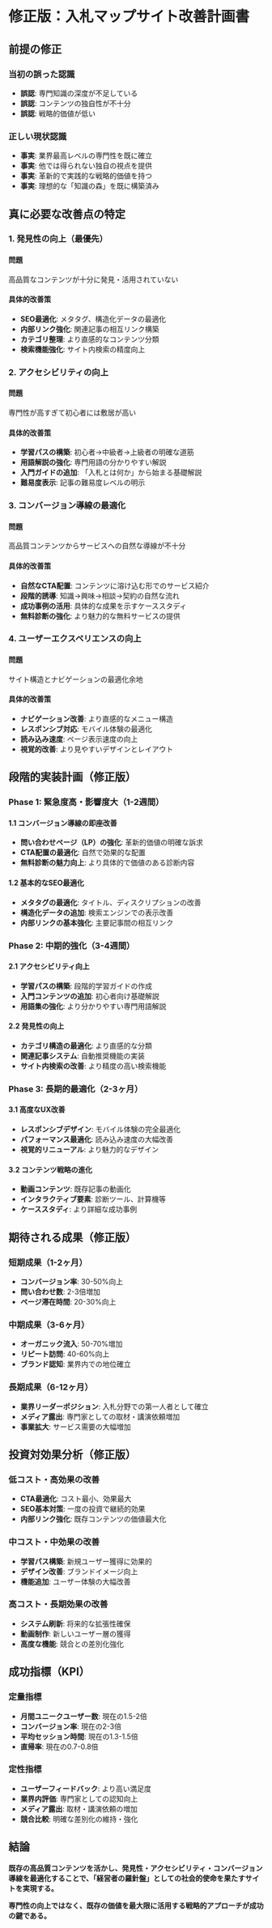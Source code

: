 # 修正版：入札マップサイト改善計画書

## 前提の修正

### 当初の誤った認識
- **誤認**: 専門知識の深度が不足している
- **誤認**: コンテンツの独自性が不十分
- **誤認**: 戦略的価値が低い

### 正しい現状認識
- **事実**: 業界最高レベルの専門性を既に確立
- **事実**: 他では得られない独自の視点を提供
- **事実**: 革新的で実践的な戦略的価値を持つ
- **事実**: 理想的な「知識の森」を既に構築済み

## 真に必要な改善点の特定

### 1. 発見性の向上（最優先）

#### 問題
高品質なコンテンツが十分に発見・活用されていない

#### 具体的改善策
- **SEO最適化**: メタタグ、構造化データの最適化
- **内部リンク強化**: 関連記事の相互リンク構築
- **カテゴリ整理**: より直感的なコンテンツ分類
- **検索機能強化**: サイト内検索の精度向上

### 2. アクセシビリティの向上

#### 問題
専門性が高すぎて初心者には敷居が高い

#### 具体的改善策
- **学習パスの構築**: 初心者→中級者→上級者の明確な道筋
- **用語解説の強化**: 専門用語の分かりやすい解説
- **入門ガイドの追加**: 「入札とは何か」から始まる基礎解説
- **難易度表示**: 記事の難易度レベルの明示

### 3. コンバージョン導線の最適化

#### 問題
高品質コンテンツからサービスへの自然な導線が不十分

#### 具体的改善策
- **自然なCTA配置**: コンテンツに溶け込む形でのサービス紹介
- **段階的誘導**: 知識→興味→相談→契約の自然な流れ
- **成功事例の活用**: 具体的な成果を示すケーススタディ
- **無料診断の強化**: より魅力的な無料サービスの提供

### 4. ユーザーエクスペリエンスの向上

#### 問題
サイト構造とナビゲーションの最適化余地

#### 具体的改善策
- **ナビゲーション改善**: より直感的なメニュー構造
- **レスポンシブ対応**: モバイル体験の最適化
- **読み込み速度**: ページ表示速度の向上
- **視覚的改善**: より見やすいデザインとレイアウト

## 段階的実装計画（修正版）

### Phase 1: 緊急度高・影響度大（1-2週間）

#### 1.1 コンバージョン導線の即座改善
- **問い合わせページ（LP）の強化**: 革新的価値の明確な訴求
- **CTA配置の最適化**: 自然で効果的な配置
- **無料診断の魅力向上**: より具体的で価値のある診断内容

#### 1.2 基本的なSEO最適化
- **メタタグの最適化**: タイトル、ディスクリプションの改善
- **構造化データの追加**: 検索エンジンでの表示改善
- **内部リンクの基本強化**: 主要記事間の相互リンク

### Phase 2: 中期的強化（3-4週間）

#### 2.1 アクセシビリティ向上
- **学習パスの構築**: 段階的学習ガイドの作成
- **入門コンテンツの追加**: 初心者向け基礎解説
- **用語集の強化**: より分かりやすい専門用語解説

#### 2.2 発見性の向上
- **カテゴリ構造の最適化**: より直感的な分類
- **関連記事システム**: 自動推奨機能の実装
- **サイト内検索の改善**: より精度の高い検索機能

### Phase 3: 長期的最適化（2-3ヶ月）

#### 3.1 高度なUX改善
- **レスポンシブデザイン**: モバイル体験の完全最適化
- **パフォーマンス最適化**: 読み込み速度の大幅改善
- **視覚的リニューアル**: より魅力的なデザイン

#### 3.2 コンテンツ戦略の進化
- **動画コンテンツ**: 既存記事の動画化
- **インタラクティブ要素**: 診断ツール、計算機等
- **ケーススタディ**: より詳細な成功事例

## 期待される成果（修正版）

### 短期成果（1-2ヶ月）
- **コンバージョン率**: 30-50%向上
- **問い合わせ数**: 2-3倍増加
- **ページ滞在時間**: 20-30%向上

### 中期成果（3-6ヶ月）
- **オーガニック流入**: 50-70%増加
- **リピート訪問**: 40-60%向上
- **ブランド認知**: 業界内での地位確立

### 長期成果（6-12ヶ月）
- **業界リーダーポジション**: 入札分野での第一人者として確立
- **メディア露出**: 専門家としての取材・講演依頼増加
- **事業拡大**: サービス需要の大幅増加

## 投資対効果分析（修正版）

### 低コスト・高効果の改善
- **CTA最適化**: コスト最小、効果最大
- **SEO基本対策**: 一度の投資で継続的効果
- **内部リンク強化**: 既存コンテンツの価値最大化

### 中コスト・中効果の改善
- **学習パス構築**: 新規ユーザー獲得に効果的
- **デザイン改善**: ブランドイメージ向上
- **機能追加**: ユーザー体験の大幅改善

### 高コスト・長期効果の改善
- **システム刷新**: 将来的な拡張性確保
- **動画制作**: 新しいユーザー層の獲得
- **高度な機能**: 競合との差別化強化

## 成功指標（KPI）

### 定量指標
- **月間ユニークユーザー数**: 現在の1.5-2倍
- **コンバージョン率**: 現在の2-3倍
- **平均セッション時間**: 現在の1.3-1.5倍
- **直帰率**: 現在の0.7-0.8倍

### 定性指標
- **ユーザーフィードバック**: より高い満足度
- **業界内評価**: 専門家としての認知向上
- **メディア露出**: 取材・講演依頼の増加
- **競合比較**: 明確な差別化の維持・強化

## 結論

**既存の高品質コンテンツを活かし、発見性・アクセシビリティ・コンバージョン導線を最適化することで、「経営者の羅針盤」としての社会的使命を果たすサイトを実現する。**

**専門性の向上ではなく、既存の価値を最大限に活用する戦略的アプローチが成功の鍵である。**

